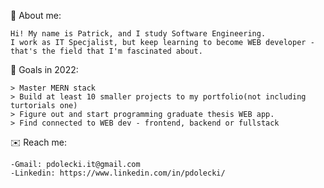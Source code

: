 👦 About me:

    Hi! My name is Patrick, and I study Software Engineering.
    I work as IT Specjalist, but keep learning to become WEB developer - 
    that's the field that I'm fascinated about.


🎯 Goals in 2022:

    > Master MERN stack
    > Build at least 10 smaller projects to my portfolio(not including turtorials one)
    > Figure out and start programming graduate thesis WEB app.
    > Find connected to WEB dev - frontend, backend or fullstack
    
    
✉️ Reach me: 
    
    -Gmail: pdolecki.it@gmail.com
    -Linkedin: https://www.linkedin.com/in/pdolecki/
    
